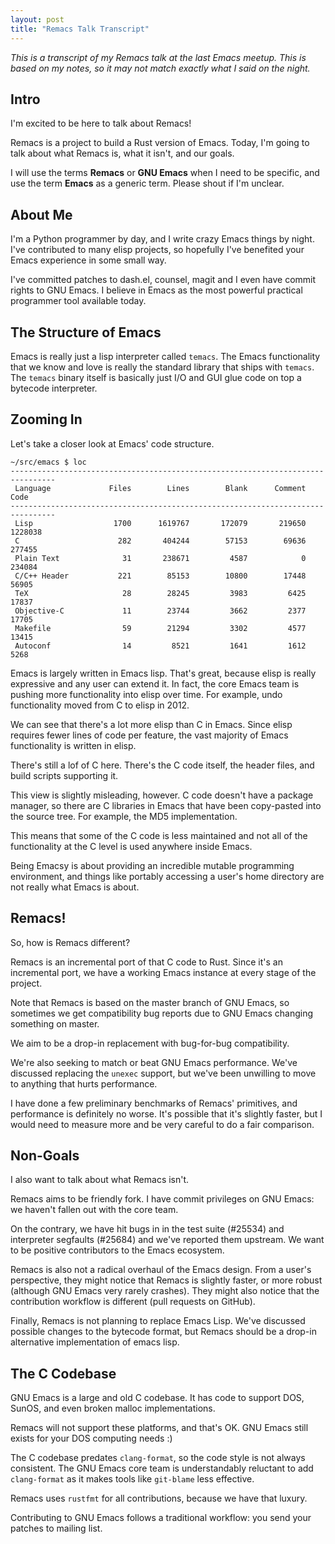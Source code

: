 ```yaml
--- 
layout: post
title: "Remacs Talk Transcript"
---
```


*This is a transcript of my Remacs talk at the last Emacs meetup. This
is based on my notes, so it may not match exactly what I said on the
night.*

## Intro
I'm excited to be here to talk about Remacs!

Remacs is a project to build a Rust version of Emacs. Today, I'm going
to talk about what Remacs is, what it isn't, and our goals.

I will use the terms **Remacs** or **GNU Emacs** when I need to be
specific, and use the term **Emacs** as a generic term. Please shout
if I'm unclear.

## About Me

I'm a Python programmer by day, and I write crazy Emacs things by
night. I've contributed to many elisp projects, so hopefully I've
benefited your Emacs experience in some small way.

I've committed patches to dash.el, counsel, magit and I even have
commit rights to GNU Emacs. I believe in Emacs as the most powerful
practical programmer tool available today.

## The Structure of Emacs

Emacs is really just a lisp interpreter called `temacs`. The Emacs
functionality that we know and love is really the standard library
that ships with `temacs`. The `temacs` binary itself is basically just
I/O and GUI glue code on top a bytecode interpreter.

## Zooming In

Let's take a closer look at Emacs' code structure.

```
~/src/emacs $ loc
--------------------------------------------------------------------------------
 Language             Files        Lines        Blank      Comment         Code
--------------------------------------------------------------------------------
 Lisp                  1700      1619767       172079       219650      1228038
 C                      282       404244        57153        69636       277455
 Plain Text              31       238671         4587            0       234084
 C/C++ Header           221        85153        10800        17448        56905
 TeX                     28        28245         3983         6425        17837
 Objective-C             11        23744         3662         2377        17705
 Makefile                59        21294         3302         4577        13415
 Autoconf                14         8521         1641         1612         5268
```

Emacs is largely written in Emacs lisp. That's great, because elisp is
really expressive and any user can extend it. In fact, the core Emacs
team is pushing more functionality into elisp over time. For example,
undo functionality moved from C to elisp in 2012.

We can see that there's a lot more elisp than C in Emacs. Since elisp
requires fewer lines of code per feature, the vast majority of Emacs
functionality is written in elisp.

There's still a lof of C here. There's the C code itself, the header
files, and build scripts supporting it.

This view is slightly misleading, however. C code doesn't have a
package manager, so there are C libraries in Emacs that have been
copy-pasted into the source tree. For example, the MD5 implementation.

This means that some of the C code is less maintained and not all of
the functionality at the C level is used anywhere inside Emacs.

Being Emacsy is about providing an incredible mutable programming
environment, and things like portably accessing a user's home
directory are not really what Emacs is about.

## Remacs!

So, how is Remacs different?

Remacs is an incremental port of that C code to Rust. Since it's an
incremental port, we have a working Emacs instance at every stage of
the project.

Note that Remacs is based on the master branch of GNU Emacs, so
sometimes we get compatibility bug reports due to GNU Emacs changing
something on master.

We aim to be a drop-in replacement with bug-for-bug compatibility.

We're also seeking to match or beat GNU Emacs performance. We've
discussed replacing the `unexec` support, but we've been unwilling to
move to anything that hurts performance.

I have done a few preliminary benchmarks of Remacs' primitives, and
performance is definitely no worse. It's possible that it's slightly
faster, but I would need to measure more and be very careful to do a
fair comparison.

## Non-Goals

I also want to talk about what Remacs isn't.

Remacs aims to be friendly fork. I have commit privileges on GNU
Emacs: we haven't fallen out with the core team.

On the contrary, we have hit bugs in in the test suite (#25534) and
interpreter segfaults (#25684) and we've reported them upstream. We
want to be positive contributors to the Emacs ecosystem.

Remacs is also not a radical overhaul of the Emacs design. From a
user's perspective, they might notice that Remacs is slightly faster,
or more robust (although GNU Emacs very rarely crashes). They might
also notice that the contribution workflow is different (pull requests on
GitHub).

Finally, Remacs is not planning to replace Emacs Lisp. We've discussed
possible changes to the bytecode format, but Remacs should be a
drop-in alternative implementation of emacs lisp.

## The C Codebase

GNU Emacs is a large and old C codebase. It has code to support DOS,
SunOS, and even broken malloc implementations.

Remacs will not support these platforms, and that's OK. GNU Emacs
still exists for your DOS computing needs :)

The C codebase predates `clang-format`, so the code style is not
always consistent. The GNU Emacs core team is understandably reluctant
to add `clang-format` as it makes tools like `git-blame` less
effective.

Remacs uses `rustfmt` for all contributions, because we have that
luxury.

Contributing to GNU Emacs follows a traditional workflow: you send
your patches to mailing list. 
